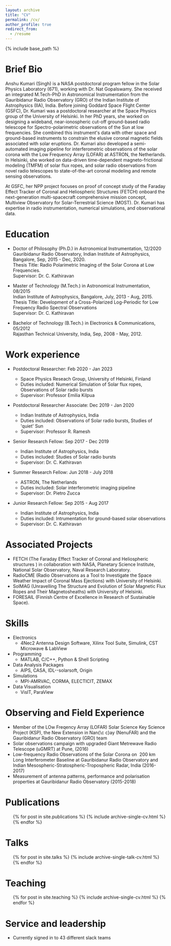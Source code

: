 ```yaml
---
layout: archive
title: "CV"
permalink: /cv/
author_profile: true
redirect_from:
  - /resume
---
```


{% include base_path %}

Brief Bio 
======
Anshu Kumari (Singh) is a NASA postdoctoral program fellow in the Solar Physics Laboratory (671), working with Dr. Nat Gopalswamy. She received an integrated M.Tech-PhD in Astronomical Instrumentation from the Gauribidanur Radio Observatory (GRO) of the Indian Institute of Astrophysics (IIA), India. Before joining Goddard Space Flight Center (GSFC), Dr. Kumari was a postdoctoral researcher at the Space Physics group of the University of Helsinki. In her PhD years, she worked on designing a wideband, near-ionospheric cut-off ground-based radio telescope for Spectro-polarimetric observations of the Sun at low frequencies. She combined this instrument's data with other space and ground-based instruments to constrain the elusive coronal magnetic fields associated with solar eruptions. Dr. Kumari also developed a semi-automated imaging pipeline for interferometric observations of the solar corona with the Low Frequency Array (LOFAR) at ASTRON, the Netherlands. In Helsinki, she worked on data-driven time-dependent magneto-frictional modeling (TMFM) of solar flux ropes, and solar radio observations from novel radio telescopes to state-of-the-art coronal modeling and remote sensing observations.

At GSFC, her NPP project focuses on proof of concept study of the Faraday Effect Tracker of Coronal and Heliospheric Structures (FETCH) onboard the next-generation multi-spacecraft comprehensive mission concept, Multiview Observatory for Solar-Terrestrial Science (MOST). Dr. Kumari has expertise in radio instrumentation, numerical simulations, and observational data.

Education
======
* Doctor of Philosophy (Ph.D.) in Astronomical Instrumentation, 12/2020 \
  Gauribidanur Radio Observatory, Indian Institute of Astrophysics, Bangalore, Sep, 2015 - Dec, 2020. \
  Thesis Title: Radio Polarimetric Imaging of the Solar Corona at Low Frequencies. \
  Supervisor: Dr. C. Kathiravan

* Master of Technology (M.Tech.) in Astronomical Instrumentation, 08/2015 \
  Indian Institute of Astrophysics, Bangalore,  July, 2013 - Aug, 2015. \
  Thesis Title: Development of a Cross-Polarized Log-Periodic for Low Frequency Radio Spectral Observations \
  Supervisor: Dr. C. Kathiravan

* Bachelor of Technology (B.Tech.) in Electronics & Communications, 05/2012 \
  Rajasthan Technical University, India,  Sep, 2008 - May, 2012.

Work experience
======
* Postdoctoral Researcher: Feb 2020 - Jan 2023
  * Space Physics Reseach Group, University of Helsinki, Finland 
  * Duties included: Numerical Simulation of Solar flux ropes, Observations of Solar radio bursts
  * Supervisor: Professor Emilia Kilpua

* Postdoctoral Researcher Associate: Dec 2019 - Jan 2020
  * Indian Institute of Astrophysics, India
  * Duties included: Observations of Solar radio bursts, Studies of 'quiet' Sun
  * Supervisor: Professor R. Ramesh

* Senior Research Fellow: Sep 2017 - Dec 2019
  * Indian Institute of Astrophysics, India
  * Duties included: Studies of Solar radio bursts
  * Supervisor: Dr. C. Kathiravan

* Summer Research Fellow: Jun 2018 - July 2018
  * ASTRON, The Netherlands
  * Duties included: Solar interferometric imaging pipeline 
  * Supervisor: Dr. Pietro Zucca

* Junior Research Fellow: Sep 2015 - Aug 2017
  * Indian Institute of Astrophysics, India
  * Duties included: Intrumentation for ground-based solar observations
  * Supervisor: Dr. C. Kathiravan


Associated Projects
======
* FETCH (The Faraday Effect Tracker of Coronal and Heliospheric structures ) in collaboration with NASA, Planetary Science Institute, National Solar Observatory, Naval Research Laboratory.
* RadioCME (Radio Observations as a Tool to Investigate the Space Weather Impact of Coronal Mass Ejections) with University of Helsinki.
* SolMAG (Unravelling The Structure and Evolution of Solar Magnetic Flux Ropes and Their Magnetosheaths) with University of Helsinki.
* FORESAIL (Finnish Centre of Excellence in Research of Sustainable Space).


Skills
======
* Electronics
  * 4Nec2 Antenna Design Software, Xilinx Tool Suite,  Simulink, CST Microwave & LabView
* Programming
  * MATLAB, C/C++, Python \& Shell Scripting
* Data Analysis Packages
  * AIPS, CASA, IDL--solarsoft, Origin
* Simulations
  * MPI-AMRVAC, CORMA, ELECTICIT, ZEMAX
* Data Visualisation
  * VisIT, ParaView

Observing and Field Experience
======
* Member of the LOw Freqency Array (LOFAR) Solar Science Key Science Project (KSP), the New Extension in Nan{\c c}ay (NenuFAR) and the Gauribidanur Radio Observatory (GRO) team
* Solar observations campaign with upgraded Giant Metrewave Radio Telescope (uGMRT) at Pune, (2016) 
* Low-frequency Radio Observations of the Solar Corona on $~$200 km Long Interferometer Baseline at Gauribidanur Radio Observatory and Indian Mesospheric-Stratospheric-Tropospheric Radar, India (2016-2017)
* Measurement of antenna patterns, performance and polarisation properties at Gauribidanur Radio Observatory (2015-2018)

Publications
======
  <ul>{% for post in site.publications %}
    {% include archive-single-cv.html %}
  {% endfor %}</ul>
  
Talks
======
  <ul>{% for post in site.talks %}
    {% include archive-single-talk-cv.html %}
  {% endfor %}</ul>
  
Teaching
======
  <ul>{% for post in site.teaching %}
    {% include archive-single-cv.html %}
  {% endfor %}</ul>
  
Service and leadership
======
* Currently signed in to 43 different slack teams

